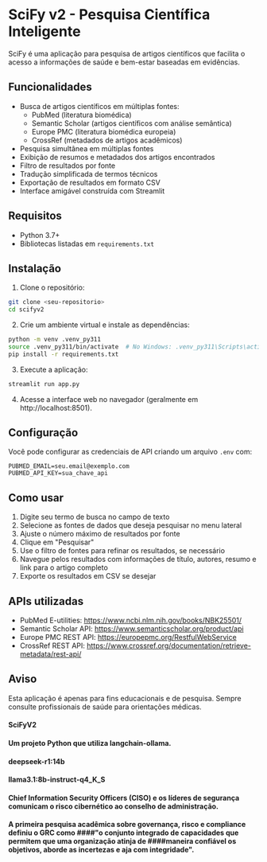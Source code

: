 # SciFy v2 - Pesquisa Científica Inteligente

SciFy é uma aplicação para pesquisa de artigos científicos que facilita o acesso a informações de saúde e bem-estar baseadas em evidências.

## Funcionalidades

- Busca de artigos científicos em múltiplas fontes:
  - PubMed (literatura biomédica)
  - Semantic Scholar (artigos científicos com análise semântica)
  - Europe PMC (literatura biomédica europeia)
  - CrossRef (metadados de artigos acadêmicos)
- Pesquisa simultânea em múltiplas fontes
- Exibição de resumos e metadados dos artigos encontrados
- Filtro de resultados por fonte
- Tradução simplificada de termos técnicos
- Exportação de resultados em formato CSV
- Interface amigável construída com Streamlit

## Requisitos

- Python 3.7+
- Bibliotecas listadas em `requirements.txt`

## Instalação

1. Clone o repositório:
```bash
git clone <seu-repositorio>
cd scifyv2
```

2. Crie um ambiente virtual e instale as dependências:
```bash
python -m venv .venv_py311
source .venv_py311/bin/activate  # No Windows: .venv_py311\Scripts\activate
pip install -r requirements.txt
```

3. Execute a aplicação:
```bash
streamlit run app.py
```

4. Acesse a interface web no navegador (geralmente em http://localhost:8501).

## Configuração

Você pode configurar as credenciais de API criando um arquivo `.env` com:

```
PUBMED_EMAIL=seu.email@exemplo.com
PUBMED_API_KEY=sua_chave_api
```

## Como usar

1. Digite seu termo de busca no campo de texto
2. Selecione as fontes de dados que deseja pesquisar no menu lateral
3. Ajuste o número máximo de resultados por fonte
4. Clique em "Pesquisar"
5. Use o filtro de fontes para refinar os resultados, se necessário
6. Navegue pelos resultados com informações de título, autores, resumo e link para o artigo completo
7. Exporte os resultados em CSV se desejar

## APIs utilizadas

- PubMed E-utilities: https://www.ncbi.nlm.nih.gov/books/NBK25501/
- Semantic Scholar API: https://www.semanticscholar.org/product/api
- Europe PMC REST API: https://europepmc.org/RestfulWebService
- CrossRef REST API: https://www.crossref.org/documentation/retrieve-metadata/rest-api/

## Aviso

Esta aplicação é apenas para fins educacionais e de pesquisa. Sempre consulte profissionais de saúde para orientações médicas.

#### SciFyV2

#### Um projeto Python que utiliza langchain-ollama. 


#### deepseek-r1:14b
#### llama3.1:8b-instruct-q4_K_S

#### Chief Information Security Officers (CISO) e os líderes de segurança comunicam o risco cibernético ao conselho de administração.

#### A primeira pesquisa acadêmica sobre governança, risco e compliance definiu o GRC  como ####"o conjunto integrado de capacidades que permitem que uma organização atinja de ####maneira confiável os objetivos, aborde as incertezas e aja com integridade". 


